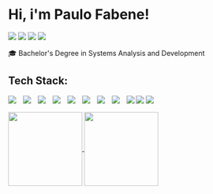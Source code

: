 # Hi, i'm Paulo Fabene! 
<div>
<a href="https://instagram.com/paulofabene" target="_blank"><img src="https://img.shields.io/badge/-Instagram-%23E4405F?style=for-the-badge&logo=instagram&logoColor=white" target="_blank"></a>
<a href="https://www.twitch.tv/fabenejr" target="_blank"><img src="https://img.shields.io/badge/Twitch-9146FF?style=for-the-badge&logo=twitch&logoColor=white" target="_blank"></a>
<a href="fabenejunior@hotmail.com" target="_blank"><img src="https://img.shields.io/badge/Outlook-0078D4?style=for-the-badge&logo=microsoft-outlook&logoColor=white" target="_blank"></a>
<a href="https://www.linkedin.com/in/paulofabene" target="_blank"><img src="https://img.shields.io/badge/-LinkedIn-%230077B5?style=for-the-badge&logo=linkedin&logoColor=white" target="_blank"></a>   
</div>

🎓  Bachelor's Degree in Systems Analysis and Development


## Tech Stack:

<img src="https://img.shields.io/badge/JavaScript-F7DF1E?style=for-the-badge&logo=javascript&logoColor=black" style="margin-right: 10px;" /> <img src="https://img.shields.io/badge/Node.js-43853D?style=for-the-badge&logo=node.js&logoColor=white" style="margin-right: 10px;" /> <img src="https://img.shields.io/badge/TypeScript-007ACC?style=for-the-badge&logo=typescript&logoColor=white" style="margin-right: 10px;" /> <img src="https://img.shields.io/badge/C%23-239120?style=for-the-badge&logo=c-sharp&logoColor=white" style="margin-right: 10px;" /> <img src="https://img.shields.io/badge/MongoDB-4EA94B?style=for-the-badge&logo=mongodb&logoColor=white" style="margin-right: 10px;" /> <img src="https://img.shields.io/badge/HTML5-E34F26?style=for-the-badge&logo=html5&logoColor=white" style="margin-right: 10px;" /> <img src="https://img.shields.io/badge/CSS3-1572B6?style=for-the-badge&logo=css3&logoColor=white" style="margin-right: 10px;" /> <img src="https://img.shields.io/badge/SQL-4479A1?style=for-the-badge&logo=mysql&logoColor=white" style="margin-right: 10px;" /> <img src="https://img.shields.io/badge/AWS-232F3E?style=for-the-badge&logo=amazon-aws&logoColor=white" /> <img src="https://img.shields.io/badge/Serverless-FB9B00?style=for-the-badge&logo=serverless&logoColor=white" /> <img src="https://img.shields.io/badge/Docker-2496ED?style=for-the-badge&logo=docker&logoColor=white" />




<div style="display: flex;">
  <a href="https://github.com/fabenejr">
    <img height="150em" img align="center" src="https://github-readme-stats-sigma-five.vercel.app/api/top-langs/?username=fabenejr&layout=compact&langs_count=7&theme=omni"/>  <img height="150em" img align="center" src="https://github-readme-stats-sigma-five.vercel.app/api?username=fabenejr&show_icons=true&theme=omni&include_all_commits=true&count_private=true"/>
  </a>
</div>

  

